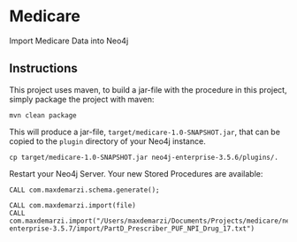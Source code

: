 # Medicare
Import Medicare Data into Neo4j

Instructions
------------ 

This project uses maven, to build a jar-file with the procedure in this
project, simply package the project with maven:

    mvn clean package

This will produce a jar-file, `target/medicare-1.0-SNAPSHOT.jar`,
that can be copied to the `plugin` directory of your Neo4j instance.

    cp target/medicare-1.0-SNAPSHOT.jar neo4j-enterprise-3.5.6/plugins/.
    

Restart your Neo4j Server. Your new Stored Procedures are available:


    CALL com.maxdemarzi.schema.generate();

    CALL com.maxdemarzi.import(file)
    CALL com.maxdemarzi.import("/Users/maxdemarzi/Documents/Projects/medicare/neo4j-enterprise-3.5.7/import/PartD_Prescriber_PUF_NPI_Drug_17.txt")
    
    